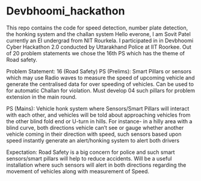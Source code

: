 # Devbhoomi_hackathon
This repo contains the code for speed detection, number plate detection, the honking system and the challan system
Hello everone, I am Sovit Patel currently an EI undergrad from NIT Rourkela. I participated in in Devbhoomi Cyber Hackathon 2.0 conducted by Uttarakhand Police at IIT Roorkee.
Out of 20 problem statements we chose the 16th PS which has the theme of Road safety.

Problem Statement: 16 (Road Safety)
PS (Prelims): Smart Pillars or sensors which may use Radio waves to measure the speed of upcoming vehicle and generate the centralised data for over speeding of vehicles. Can be used to for automatic Challan for violation. Must develop 04 such pillars for problem extension in the main round.

PS (Mains): Vehicle honk system where Sensors/Smart Pillars will interact with each other, and vehicles will be told about approaching vehicles from the other blind fold end or U-turn in hills. For instance- in a hilly area with a blind curve, both directions vehicle can’t see or gauge whether another vehicle coming in their direction with speed, such sensors based upon speed instantly generate an alert/honking system to alert both drivers

Expectation: Road Safety is a big concern for police and such smart sensors/smart pillars will help to reduce accidents. Will be a useful installation where such sensors will alert in both directions regarding the movement of vehicles along with measurement of Speed.
